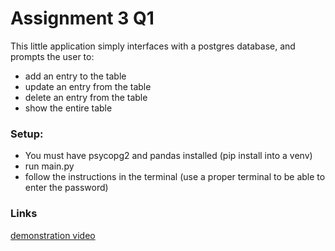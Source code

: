 # Assignment 3 Q1

This little application simply interfaces with a postgres database,
and prompts the user to:
- add an entry to the table
- update an entry from the table
- delete an entry from the table
- show the entire table

### Setup:
- You must have psycopg2 and pandas installed (pip install into a venv)
- run main.py
- follow the instructions in the terminal (use a proper terminal to be able to enter the password)


### Links

[demonstration video](https://youtu.be/J5T2RxT-pA8)
